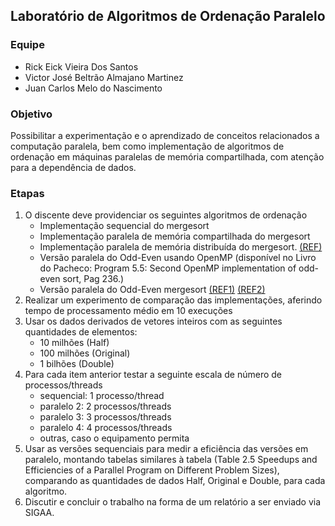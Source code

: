 ## Laboratório de Algoritmos de Ordenação Paralelo

### Equipe
- Rick Eick Vieira Dos Santos
- Victor José Beltrão Almajano Martinez
- Juan Carlos Melo do Nascimento

### Objetivo
Possibilitar a experimentação e o aprendizado de conceitos relacionados a computação paralela, bem como implementação de algoritmos de ordenação em máquinas paralelas de memória compartilhada, com atenção para a dependência de dados.

### Etapas
1. O discente deve providenciar os seguintes algoritmos de ordenação
   - Implementação sequencial do mergesort
   - Implementação paralela de memória compartilhada do mergesort
   - Implementação paralela de memória distribuída do mergesort. [(REF)](https://digitalcommons.chapman.edu/cgi/viewcontent.cgi?article=1017&context=scs_books)
   - Versão paralela do Odd-Even usando OpenMP (disponível no Livro do Pacheco: Program 5.5: Second OpenMP implementation of odd-even sort, Pag 236.)
   - Versão paralela do Odd-Even mergesort [(REF1)](https://webpages.charlotte.edu/abw/coit-grid01.uncc.edu/ITCS4145F12/slides10.ppt) [(REF2)](https://hwlang.de/algorithmen/sortieren/networks/oemen.htm)
2. Realizar um experimento de comparação das implementações, aferindo tempo de processamento médio em 10 execuções
3. Usar os dados derivados de vetores inteiros com as seguintes quantidades de elementos:
    - 10 milhões (Half)
    - 100 milhões (Original)
    - 1 bilhões (Double)
4. Para cada item anterior testar a seguinte escala de número de processos/threads
    - sequencial: 1 processo/thread
    - paralelo 2: 2 processos/threads
    - paralelo 3: 3 processos/threads
    - paralelo 4: 4 processos/threads
    - outras, caso o equipamento permita
5. Usar as versões sequenciais para medir a eficiência das versões em paralelo, montando tabelas similares à tabela (Table 2.5 Speedups and Efficiencies of a Parallel Program on Different Problem Sizes), comparando as quantidades de dados Half, Original e Double, para cada algoritmo.
6. Discutir e concluir o trabalho na forma de um relatório a ser enviado via SIGAA.
